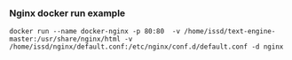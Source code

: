 ### Nginx docker run example







```shell
docker run --name docker-nginx -p 80:80  -v /home/issd/text-engine-master:/usr/share/nginx/html -v /home/issd/nginx/default.conf:/etc/nginx/conf.d/default.conf -d nginx
```
